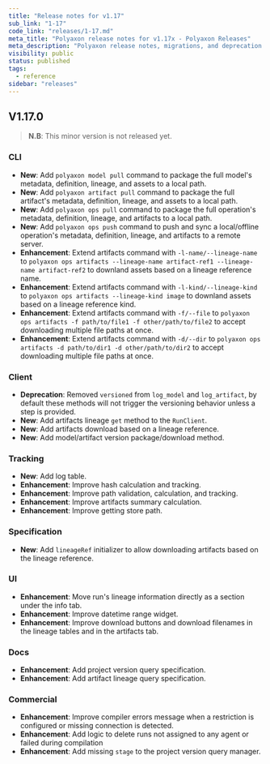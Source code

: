 ```yaml
---
title: "Release notes for v1.17"
sub_link: "1-17"
code_link: "releases/1-17.md"
meta_title: "Polyaxon release notes for v1.17x - Polyaxon Releases"
meta_description: "Polyaxon release notes, migrations, and deprecation notes for v1.17.x."
visibility: public
status: published
tags:
  - reference
sidebar: "releases"
---
```


## V1.17.0

> **N.B**: This minor version is not released yet.

### CLI

 * **New**: Add `polyaxon model pull` command to package the full model's metadata, definition, lineage, and assets to a local path.
 * **New**: Add `polyaxon artifact pull` command to package the full artifact's metadata, definition, lineage, and assets to a local path.
 * **New**: Add `polyaxon ops pull` command to package the full operation's metadata, definition, lineage, and artifacts to a local path.
 * **New**: Add `polyaxon ops push` command to push and sync a local/offline operation's metadata, definition, lineage, and artifacts to a remote server.
 * **Enhancement**: Extend artifacts command with `-l-name/--lineage-name` to `polyaxon ops artifacts --lineage-name artifact-ref1 --lineage-name artifact-ref2` to downland assets based on a lineage reference name.
 * **Enhancement**: Extend artifacts command with `-l-kind/--lineage-kind` to `polyaxon ops artifacts --lineage-kind image` to downland assets based on a lineage reference kind.
 * **Enhancement**: Extend artifacts command with `-f/--file` to `polyaxon ops artifacts -f path/to/file1 -f other/path/to/file2` to accept downloading multiple file paths at once.
 * **Enhancement**: Extend artifacts command with `-d/--dir` to `polyaxon ops artifacts -d path/to/dir1 -d other/path/to/dir2` to accept downloading multiple file paths at once.

### Client

  * **Deprecation**: Removed `versioned` from `log_model` and `log_artifact`, by default these methods will not trigger the versioning behavior unless a step is provided.
  * **New**: Add artifacts lineage `get` method to the `RunClient`.
  * **New**: Add artifacts download based on a lineage reference.
  * **New**: Add model/artifact version package/download method.

### Tracking

  * **New**: Add log table.
  * **Enhancement**: Improve hash calculation and tracking.
  * **Enhancement**: Improve path validation, calculation, and tracking.
  * **Enhancement**: Improve artifacts summary calculation. 
  * **Enhancement**: Improve getting store path.

### Specification

   * **New**: Add `lineageRef` initializer to allow downloading artifacts based on the lineage reference.

### UI

  * **Enhancement**: Move run's lineage information directly as a section under the info tab.
  * **Enhancement**: Improve datetime range widget.
  * **Enhancement**: Improve download buttons and download filenames in the lineage tables and in the artifacts tab.

### Docs

  * **Enhancement**: Add project version query specification.
  * **Enhancement**: Add artifact lineage query specification.

### Commercial

  * **Enhancement**: Improve compiler errors message when a restriction is configured or missing connection is detected.
  * **Enhancement**: Add logic to delete runs not assigned to any agent or failed during compilation
  * **Enhancement**: Add missing `stage` to the project version query manager.
